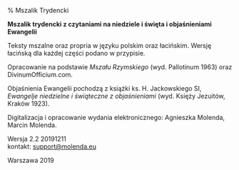 % Mszalik Trydencki

**Mszalik trydencki z czytaniami na niedziele i święta i objaśnieniami Ewangelii**

Teksty mszalne oraz propria w języku polskim oraz łacińskim. Wersję łacińską dla każdej części podano w przypisie.    

Opracowanie na podstawie *Mszału Rzymskiego* (wyd. Pallotinum 1963) oraz DivinumOfficium.com.    

Objaśnienia Ewangelii pochodzą z książki ks. H. Jackowskiego SI, *Ewangelje niedzielne i świąteczne z objaśnieniami* (wyd. Księży Jezuitów, Kraków 1923).

Digitalizacja i opracowanie wydania elektronicznego: Agnieszka Molenda, Marcin Molenda.        

Wersja 2.2 20191211    
kontakt: support@molenda.eu    

Warszawa 2019
